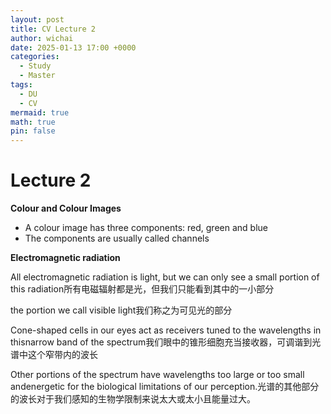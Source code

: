 ```yaml
---
layout: post
title: CV Lecture 2
author: wichai
date: 2025-01-13 17:00 +0000
categories:
  - Study
  - Master
tags:
  - DU
  - CV
mermaid: true
math: true
pin: false
---
```




# Lecture 2

**Colour and Colour Images**

- A colour image has three components: red, green and blue
- The components are usually called channels



**Electromagnetic radiation**

All electromagnetic radiation is light, but we can only see a small portion of this radiation所有电磁辐射都是光，但我们只能看到其中的一小部分

the portion we call visible light我们称之为可见光的部分



Cone-shaped cells in our eyes act as receivers tuned to the wavelengths in thisnarrow band of the spectrum我们眼中的锥形细胞充当接收器，可调谐到光谱中这个窄带内的波长



Other portions of the spectrum have wavelengths too large or too small andenergetic for the biological limitations of our perception.光谱的其他部分的波长对于我们感知的生物学限制来说太大或太小且能量过大。